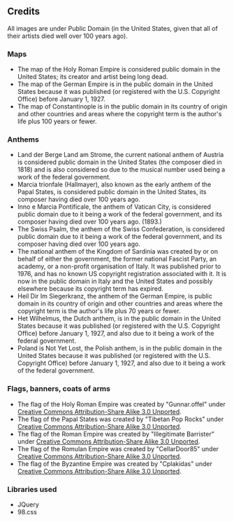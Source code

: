 ## Credits
All images are under Public Domain (in the United States, given that all of their artists died well over 100 years ago).
### Maps
* The map of the Holy Roman Empire is considered public domain in the United States; its creator and artist being long dead.
* The map of the German Empire is in the public domain in the United States because it was published (or registered with the U.S. Copyright Office) before January 1, 1927.
* The map of Constantinople is in the public domain in its country of origin and other countries and areas where the copyright term is the author's life plus 100 years or fewer.
  
### Anthems
* Land der Berge Land am Strome, the current national anthem of Austria is considered public domain in the United States (the composer died in 1818) and is also considered so due to the musical number used being a work of the federal government.
* Marcia trionfale (Hallmayer), also known as the early anthem of the Papal States, is considered public domain in the United States, its composer having died over 100 years ago.
* Inno e Marcia Pontificale, the anthem of Vatican City, is considered public domain due to it being a work of the federal government, and its composer having died over 100 years ago. (1893.)
* The Swiss Psalm, the anthem of the Swiss Confederation, is considered public domain due to it being a work of the federal government, and its composer having died over 100 years ago.
* The national anthem of the Kingdom of Sardinia was created by or on behalf of either the government, the former national Fascist Party, an academy, or a non-profit organisation of Italy. It was published prior to 1976, and has no known US copyright registration associated with it. It is now in the public domain in Italy and the United States and possibly elsewhere because its copyright term has expired.
* Heil Dir Im Siegerkranz, the anthem of the German Empire, is public domain in its country of origin and other countries and areas where the copyright term is the author's life plus 70 years or fewer.
* Het Wilhelmus, the Dutch anthem, is in the public domain in the United States because it was published (or registered with the U.S. Copyright Office) before January 1, 1927, and also due to it being a work of the federal government.
* Poland is Not Yet Lost, the Polish anthem, is in the public domain in the United States because it was published (or registered with the U.S. Copyright Office) before January 1, 1927, and also due to it being a work of the federal government.

### Flags, banners, coats of arms
* The flag of the Holy Roman Empire was created by "Gunnar.offel" under <a href="https://creativecommons.org/licenses/by-sa/3.0/deed.en">Creative Commons Attribution-Share Alike 3.0 Unported</a>.
* The flag of the Papal States was created by "Tibetan Pop Rocks" under <a href="https://creativecommons.org/licenses/by-sa/3.0/deed.en">Creative Commons Attribution-Share Alike 3.0 Unported</a>.
* The flag of the Roman Empire was created by "Illegitimate Barrister" under <a href="https://creativecommons.org/licenses/by-sa/3.0/deed.en">Creative Commons Attribution-Share Alike 3.0 Unported</a>.
* The flag of the Romulan Empire was created by "CellarDoor85" under <a href="https://creativecommons.org/licenses/by-sa/3.0/deed.en">Creative Commons Attribution-Share Alike 3.0 Unported</a>.
* The flag of the Byzantine Empire was created by "Cplakidas" under <a href="https://creativecommons.org/licenses/by-sa/3.0/deed.en">Creative Commons Attribution-Share Alike 3.0 Unported</a>.

### Libraries used
* JQuery
* 98.css